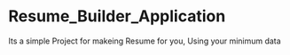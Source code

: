 # Resume_Builder_Application
Its a simple Project for makeing Resume  for you, Using your minimum data

